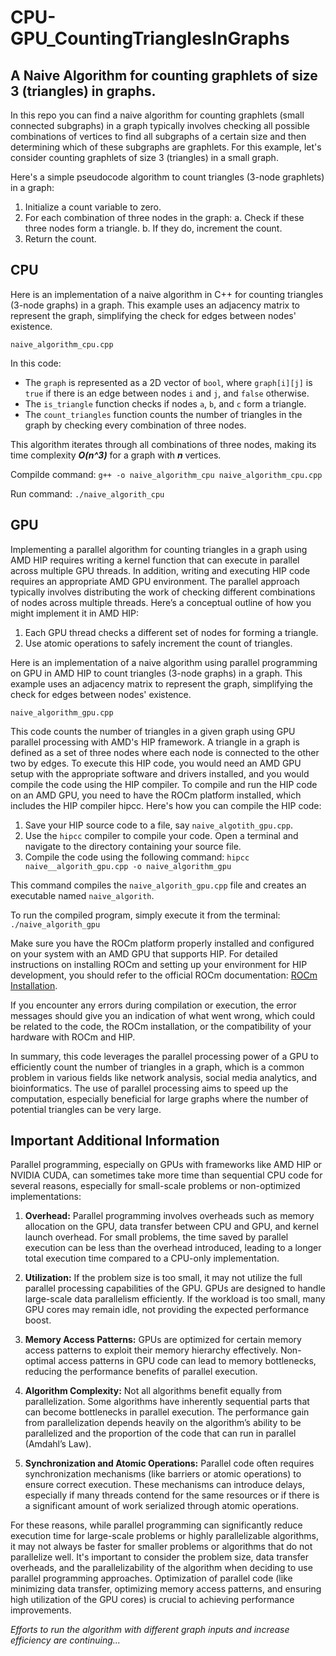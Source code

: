 # CPU-GPU_CountingTrianglesInGraphs
A Naive Algorithm for counting graphlets of size 3 (triangles) in graphs.
-------------------------------------------------------------------------
In this repo you can find a naive algorithm for counting graphlets (small connected subgraphs) in a graph typically involves checking all possible combinations of vertices to find all subgraphs of a certain size and then determining which of these subgraphs are graphlets. For this example, let's consider counting graphlets of size 3 (triangles) in a small graph.

Here's a simple pseudocode algorithm to count triangles (3-node graphlets) in a graph:

1. Initialize a count variable to zero.
2. For each combination of three nodes in the graph:
   a. Check if these three nodes form a triangle.
   b. If they do, increment the count.
3. Return the count.

**CPU**
---
Here is an implementation of a naive algorithm in C++ for counting triangles (3-node graphs) in a graph. This example uses an adjacency matrix to represent the graph, simplifying the check for edges between nodes' existence.

`naive_algorithm_cpu.cpp`

In this code:

- The `graph` is represented as a 2D vector of `bool`, where `graph[i][j]` is `true` if there is an edge between nodes `i` and `j`, and `false` otherwise.
- The `is_triangle` function checks if nodes `a`, `b`, and `c` form a triangle.
- The `count_triangles` function counts the number of triangles in the graph by checking every combination of three nodes.

This algorithm iterates through all combinations of three nodes, making its time complexity ***O(n^3)*** for a graph with ***n*** vertices.

Compilde command:
`g++ -o naive_algorithm_cpu naive_algorithm_cpu.cpp`

Run command:
`./naive_algorith_cpu`

**GPU**
---
Implementing a parallel algorithm for counting triangles in a graph using AMD HIP requires writing a kernel function that can execute in parallel across multiple GPU threads. In addition, writing and executing HIP code requires an appropriate AMD GPU environment. The parallel approach typically involves distributing the work of checking different combinations of nodes across multiple threads. Here’s a conceptual outline of how you might implement it in AMD HIP:

1. Each GPU thread checks a different set of nodes for forming a triangle.
2. Use atomic operations to safely increment the count of triangles.

Here is an implementation of a naive algorithm using parallel programming on GPU in AMD HIP to count triangles (3-node graphs) in a graph. This example uses an adjacency matrix to represent the graph, simplifying the check for edges between nodes' existence.

`naive_algorithm_gpu.cpp`

This code counts the number of triangles in a given graph using GPU parallel processing with AMD's HIP framework. A triangle in a graph is defined as a set of three nodes where each node is connected to the other two by edges. To execute this HIP code, you would need an AMD GPU setup with the appropriate software and drivers installed, and you would compile the code using the HIP compiler. To compile and run the HIP code on an AMD GPU, you need to have the ROCm platform installed, which includes the HIP compiler hipcc. Here's how you can compile the HIP code:

1. Save your HIP source code to a file, say `naive_algotith_gpu.cpp`.
2. Use the `hipcc` compiler to compile your code. Open a terminal and navigate to the directory containing your source file.
3. Compile the code using the following command:
   `hipcc naive__algorith_gpu.cpp -o naive_algorithm_gpu`

This command compiles the `naive_algorith_gpu.cpp` file and creates an executable named `naive_algorith`.

To run the compiled program, simply execute it from the terminal:
`./naive_algorith_gpu`

Make sure you have the ROCm platform properly installed and configured on your system with an AMD GPU that supports HIP. For detailed instructions on installing ROCm and setting up your environment for HIP development, you should refer to the official ROCm documentation: [ROCm Installation](https://rocm.docs.amd.com/en/latest/).

If you encounter any errors during compilation or execution, the error messages should give you an indication of what went wrong, which could be related to the code, the ROCm installation, or the compatibility of your hardware with ROCm and HIP.

In summary, this code leverages the parallel processing power of a GPU to efficiently count the number of triangles in a graph, which is a common problem in various fields like network analysis, social media analytics, and bioinformatics. The use of parallel processing aims to speed up the computation, especially beneficial for large graphs where the number of potential triangles can be very large.

**Important Additional Information**
--------------------------------

Parallel programming, especially on GPUs with frameworks like AMD HIP or NVIDIA CUDA, can sometimes take more time than sequential CPU code for several reasons, especially for small-scale problems or non-optimized implementations:

1. **Overhead:** Parallel programming involves overheads such as memory allocation on the GPU, data transfer between CPU and GPU, and kernel launch overhead. For small problems, the time saved by parallel execution can be less than the overhead introduced, leading to a longer total execution time compared to a CPU-only implementation.

2. **Utilization:** If the problem size is too small, it may not utilize the full parallel processing capabilities of the GPU. GPUs are designed to handle large-scale data parallelism efficiently. If the workload is too small, many GPU cores may remain idle, not providing the expected performance boost.

3. **Memory Access Patterns:** GPUs are optimized for certain memory access patterns to exploit their memory hierarchy effectively. Non-optimal access patterns in GPU code can lead to memory bottlenecks, reducing the performance benefits of parallel execution.

4. **Algorithm Complexity:** Not all algorithms benefit equally from parallelization. Some algorithms have inherently sequential parts that can become bottlenecks in parallel execution. The performance gain from parallelization depends heavily on the algorithm’s ability to be parallelized and the proportion of the code that can run in parallel (Amdahl’s Law).

5. **Synchronization and Atomic Operations:** Parallel code often requires synchronization mechanisms (like barriers or atomic operations) to ensure correct execution. These mechanisms can introduce delays, especially if many threads contend for the same resources or if there is a significant amount of work serialized through atomic operations.

For these reasons, while parallel programming can significantly reduce execution time for large-scale problems or highly parallelizable algorithms, it may not always be faster for smaller problems or algorithms that do not parallelize well. It's important to consider the problem size, data transfer overheads, and the parallelizability of the algorithm when deciding to use parallel programming approaches. Optimization of parallel code (like minimizing data transfer, optimizing memory access patterns, and ensuring high utilization of the GPU cores) is crucial to achieving performance improvements.

*Efforts to run the algorithm with different graph inputs and increase efficiency are continuing...*

